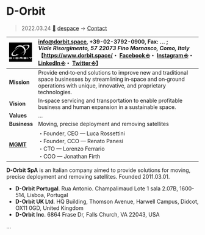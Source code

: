 # D-Orbit
> 2022.03.24 [🚀](../../index/index.md) [despace](../index.md) → [Contact](../contact.md)

|[![](../f/contact/d/d_orbit_logo1_thumb.webp)](../f/contact/d/d_orbit_logo1.webp)|<info@dorbit.space>, +39-02-3792-0900, Fax: … ;<br> *Viale Risorgimento, 57 22073 Fino Mornasco, Como, Italy*<br> 【<https://www.dorbit.space/>・ [Facebook ⎆](https://www.facebook.com/deorbitaldevices/)・ [Instagram ⎆](https://instagram.com/wearedorbit)・ [LinkedIn ⎆](https://www.linkedin.com/company/d-orbit)・ [Twitter ⎆](https://twitter.com/D_Orbit)】|
|:--|:--|
|**Mission**|Provide end‑to‑end solutions to improve new and traditional space businesses by streamlining in‑space and on‑ground operations with unique, innovative, and proprietary technologies.|
|**Vision**|In‑space servicing and transportation to enable profitable business and human expansion in a sustainable space.|
|**Values**|…|
|**Business**|Moving, precise deployment and removing satellites|
|**[MGMT](../mgmt.md)**|・Founder, CEO — Luca Rossettini<br> ・Founder, CCO — Renato Panesi<br> ・CTO — Lorenzo Ferrario<br> ・COO — Jonathan Firth|

**D-Orbit SpA** is an Italian company aimed to provide solutions for moving, precise deployment and removing satellites. Founded 2011.03.01.

   - **D-Orbit Portugal**. Rua Antonio. Champalimaud Lote 1 sala 2.07B, 1600-514, Lisboa, Portugal
   - **D-Orbit UK Ltd**. HQ Building, Thomson Avenue, Harwell Campus, Didcot, OX11 0GD, United Kingdom
   - **D-Orbit Inc**. 6864 Frase Dr, Falls Church, VA 22043, USA

<p style="page-break-after:always"> </p>

…
